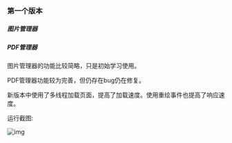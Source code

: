 ### 第一个版本

##### 图片管理器
##### PDF管理器
图片管理器的功能比较简略，只是初始学习使用。

PDF管理器功能较为完善，但仍存在bug仍在修复。

新版本中使用了多线程加载页面，提高了加载速度。使用重绘事件也提高了响应速度。

运行截图:

![img](D:\study\Application\运行截图.png)